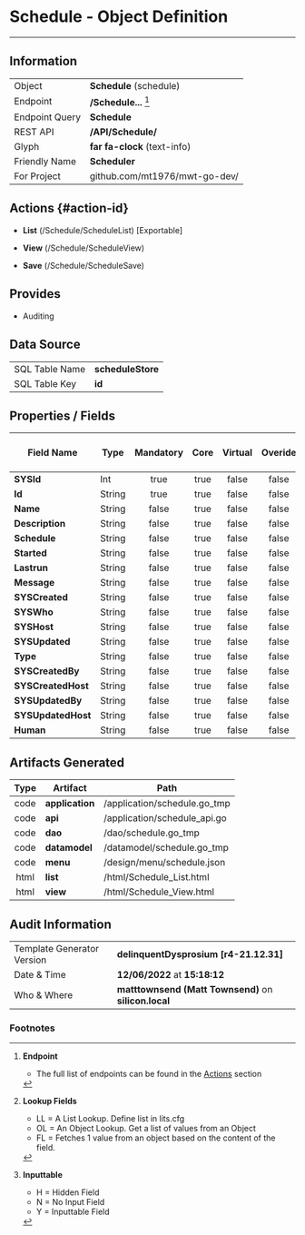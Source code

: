# **Schedule** - Object Definition
---
##  Information
|   |   |
|---|---|
|Object         |**Schedule** (schedule) |
|Endpoint 	    |**/Schedule...** [^1]|
|Endpoint Query |**Schedule**|
|REST API|**/API/Schedule/**|
Glyph|**far fa-clock** (text-info)
Friendly Name|**Scheduler**|
|For Project    |github.com/mt1976/mwt-go-dev/|

##  Actions {#action-id}
* **List** (/Schedule/ScheduleList) [Exportable]
* **View** (/Schedule/ScheduleView)

* **Save** (/Schedule/ScheduleSave)









##  Provides


* Auditing 




##  Data Source 
|   |   |
|---|---|
SQL Table Name       | **scheduleStore**
SQL Table Key | **id**



##  Properties / Fields
| Field Name| Type | Mandatory | Core | Virtual | Overide | Lookup [^2]| Lookup Object      | Lookup Field Source         | Lookup Return Value                | Inputable [^3]|DB Column|Default Value|
| -- | --  | :--: | :--: | :--: |:--: |:--: |:--: |-- |-- |:--: |-- | --|
|**SYSId**|Int|true|true|false|false|||||NH|_id|0|
|**Id**|String|true|true|false|false|||||Y|id||
|**Name**|String|false|true|false|false|||||Y|name||
|**Description**|String|false|true|false|false|||||Y|description||
|**Schedule**|String|false|true|false|false|||||Y|schedule||
|**Started**|String|false|true|false|false|||||Y|started||
|**Lastrun**|String|false|true|false|false|||||Y|lastrun||
|**Message**|String|false|true|false|false|||||Y|message||
|**SYSCreated**|String|false|true|false|false|||||NH|_created||
|**SYSWho**|String|false|true|false|false|||||NH|_who||
|**SYSHost**|String|false|true|false|false|||||NH|_host||
|**SYSUpdated**|String|false|true|false|false|||||NH|_updated||
|**Type**|String|false|true|false|false|||||Y|type||
|**SYSCreatedBy**|String|false|true|false|false|||||NH|_createdBy||
|**SYSCreatedHost**|String|false|true|false|false|||||NH|_createdHost||
|**SYSUpdatedBy**|String|false|true|false|false|||||NH|_updatedBy||
|**SYSUpdatedHost**|String|false|true|false|false|||||NH|_updatedHost||
|**Human**|String|false|true|false|false|||||Y|human||


##  Artifacts Generated
| Type | Artifact | Path|
| :--: | -- | -- |
| code | **application** | /application/schedule.go_tmp |
| code | **api** | /application/schedule_api.go |
| code | **dao** | /dao/schedule.go_tmp |
| code | **datamodel** | /datamodel/schedule.go_tmp |
| code | **menu** | /design/menu/schedule.json |
| html | **list** | /html/Schedule_List.html |
| html | **view** | /html/Schedule_View.html |


## Audit Information
|   |   |
|---|---|
Template Generator Version   | **delinquentDysprosium [r4-21.12.31]**
Date & Time		     | **12/06/2022** at **15:18:12**
Who & Where		     | **matttownsend (Matt Townsend)** on **silicon.local**

### Footnotes
[^1]: **Endpoint**
    * The full list of endpoints can be found in the [Actions](#action-id) section
[^2]: **Lookup Fields**
    * LL = A List Lookup. Define list in lits.cfg
    * OL = An Object Lookup. Get a list of values from an Object
    * FL = Fetches 1 value from an object based on the content of the field. 
[^3]: **Inputtable**   
    * H = Hidden Field
    * N = No Input Field
    * Y = Inputtable Field